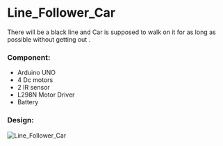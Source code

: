 # Line_Follower_Car
There will be a black line and Car is supposed to walk on it for as long as possible without getting out .
### Component:
- Arduino UNO
- 4 Dc motors
- 2 IR sensor 
- L298N Motor Driver 
- Battery
### Design:
![Line_Follower_Car](https://user-images.githubusercontent.com/92521186/193157530-a7a6bfd8-ed3e-4cbb-a905-5e34e57ff1c2.png)
